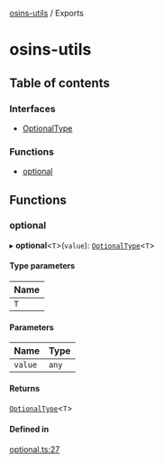 [osins-utils](README.md) / Exports

# osins-utils

## Table of contents

### Interfaces

- [OptionalType](interfaces/OptionalType.md)

### Functions

- [optional](modules.md#optional)

## Functions

### optional

▸ **optional**<`T`\>(`value`): [`OptionalType`](interfaces/OptionalType.md)<`T`\>

#### Type parameters

| Name |
| :------ |
| `T` |

#### Parameters

| Name | Type |
| :------ | :------ |
| `value` | `any` |

#### Returns

[`OptionalType`](interfaces/OptionalType.md)<`T`\>

#### Defined in

[optional.ts:27](https://github.com/osins/osins-utils/blob/15036bc/src/optional.ts#L27)
